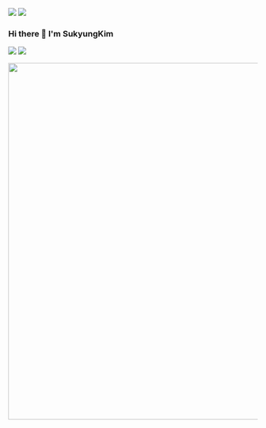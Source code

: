 <a href="https://sukyungdev.github.io/" target="_blank"><img src="https://img.shields.io/badge/Blog-FC60A8?style=flat-square&logo=GitHub&logoColor=white"/></a>
<a href="mailto:sukyung.developer@gmail.com" target="_blank"><img src="https://img.shields.io/badge/sukyung.developer@gmail.com-EA4335?style=flat-square&logo=Gmail&logoColor=white"/></a>

### Hi there 👋 I'm SukyungKim

![](https://raw.githubusercontent.com/sukyungdev/github-stats-transparent/output/generated/overview.svg)
![](https://raw.githubusercontent.com/sukyungdev/github-stats-transparent/output/generated/languages.svg)

<a href="https://github.com/ashutosh00710/github-readme-activity-graph">
  <img src="https://activity-graph.herokuapp.com/graph?username=sukyungdev&theme=material-palenight" width="720px"/>
</a>

<!--
**sukyungdev/sukyungdev** is a ✨ _special_ ✨ repository because its `README.md` (this file) appears on your GitHub profile.

Here are some ideas to get you started:

- 🔭 I’m currently working on ...
- 🌱 I’m currently learning ...
- 👯 I’m looking to collaborate on ...
- 🤔 I’m looking for help with ...
- 💬 Ask me about ...
- 📫 How to reach me: ...
- 😄 Pronouns: ...
- ⚡ Fun fact: ...
-->
